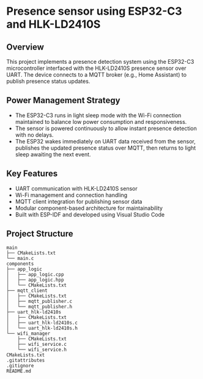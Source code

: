 # Presence sensor using ESP32-C3 and HLK-LD2410S

## Overview

This project implements a presence detection system using the ESP32-C3 microcontroller interfaced with the HLK-LD2410S presence sensor over UART. The device connects to a MQTT broker (e.g., Home Assistant) to publish presence status updates.

## Power Management Strategy
* The ESP32-C3 runs in light sleep mode with the Wi-Fi connection maintained to balance low power consumption and responsiveness.
* The sensor is powered continuously to allow instant presence detection with no delays.
* The ESP32 wakes immediately on UART data received from the sensor, publishes the updated presence status over MQTT, then returns to light sleep awaiting the next event.

## Key Features
* UART communication with HLK-LD2410S sensor
* Wi-Fi management and connection handling
* MQTT client integration for publishing sensor data
* Modular component-based architecture for maintainability
* Built with ESP-IDF and developed using Visual Studio Code

## Project Structure

    main  
    ├── CMakeLists.txt  
    └── main.c  
    components  
    ├── app_logic  
    │   ├── app_logic.cpp  
    │   ├── app_logic.hpp  
    │   └── CMakeLists.txt  
    ├── mqtt_client  
    │   ├── CMakeLists.txt  
    │   ├── mqtt_publisher.c  
    │   └── mqtt_publisher.h  
    ├── uart_hlk-ld2410s  
    │   ├── CMakeLists.txt  
    │   ├── uart_hlk-ld2410s.c  
    │   └── uart_hlk-ld2410s.h  
    └── wifi_manager  
        ├── CMakeLists.txt  
        ├── wifi_service.c  
        └── wifi_service.h  
    CMakeLists.txt  
    .gitattributes  
    .gitignore  
    README.md  